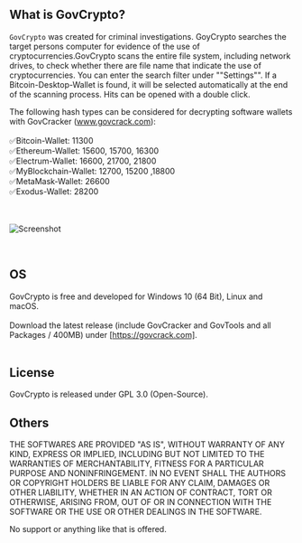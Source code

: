 ## What is GovCrypto? ##

`GovCrypto` was created for criminal investigations. GoyCrypto searches the target 
persons computer for evidence of the use of cryptocurrencies.GovCrypto scans the 
entire file system, including network drives, to check whether there are file name 
that indicate the use of cryptocurrencies. You can enter the search filter under 
""Settings"". If a Bitcoin-Desktop-Wallet is found, it will be selected automatically 
at the end of the scanning process. Hits can be opened with a double click. <br>

The following hash types can be considered for decrypting software wallets with GovCracker 
(www.govcrack.com):<br><br>
:white_check_mark:Bitcoin-Wallet: 11300<br>
:white_check_mark:Ethereum-Wallet: 15600, 15700, 16300<br>
:white_check_mark:Electrum-Wallet: 16600, 21700, 21800<br>
:white_check_mark:MyBlockchain-Wallet: 12700, 15200 ,18800<br>
:white_check_mark:MetaMask-Wallet: 26600<br>
:white_check_mark:Exodus-Wallet: 28200<br>    
<br>

![Screenshot](https://user-images.githubusercontent.com/73139495/188109847-f2e1750d-1238-4d97-87a2-bdb0d66f7f19.jpg)

<br>



## OS ##
GovCrypto is free and developed for Windows 10 (64 Bit), Linux and macOS.<br> <br>
Download the latest release (include GovCracker and GovTools and all Packages / 400MB) 
under [https://govcrack.com]. 
<br><br>





## License ##
GovCrypto is released under GPL 3.0 (Open-Source). 

## Others ##
THE SOFTWARES ARE PROVIDED "AS IS", WITHOUT WARRANTY OF ANY KIND, EXPRESS OR
IMPLIED, INCLUDING BUT NOT LIMITED TO THE WARRANTIES OF MERCHANTABILITY,
FITNESS FOR A PARTICULAR PURPOSE AND NONINFRINGEMENT. IN NO EVENT SHALL THE
AUTHORS OR COPYRIGHT HOLDERS BE LIABLE FOR ANY CLAIM, DAMAGES OR OTHER
LIABILITY, WHETHER IN AN ACTION OF CONTRACT, TORT OR OTHERWISE, ARISING FROM,
OUT OF OR IN CONNECTION WITH THE SOFTWARE OR THE USE OR OTHER DEALINGS IN THE
SOFTWARE.

No support or anything like that is offered.
